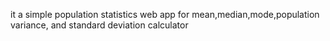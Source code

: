 it a simple population statistics web app for mean,median,mode,population variance, and standard deviation calculator
